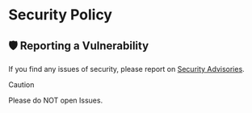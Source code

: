 # Security Policy

## 🛡️ Reporting a Vulnerability

If you find any issues of security, please report on
[Security Advisories](https://github.com/5ouma/mobicard/security/advisories/new).

> [!CAUTION]
> Please do NOT open Issues.

